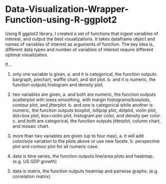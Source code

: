# Data-Visualization-Wrapper-Function-using-R-ggplot2

Using R ggplot2 library, I created a set of functions that ingest variables of interest, and output the best visualizations. It takes dataframe object and names of variables of interest as arguments of function. The key idea is, different data types and number of variables of interest require different optimal visualization.

If...
1. only one variable is given,
  a. and it is categorical, the function outputs bargraph, piechart, waffle chart, and dot plot.
  b. and it is numeric, the function outputs histogram and density plot.
  
2. two variables are given,
  a. and both are numeric, the function outputs scatterplot with loess smoothing, with margin histograms/boxplots, contour plot, and jitterplot.
  b. and one is categorical while another is numeric, the function outputs boxplot, lollipop plot, dotplot, violin plot, dot+box plot, box+violin plot, histogram per color, and density per color.
  c. and both are categorical, the function outputs jitterplot, column chart, and mosaic chart. 
  
3. more than two variables are given (up to four max),
  a. it will add color/size variation to the plots above or use new facets.
  b. perspective plot and contour plot for all numeric case.

4. data is time series, the function outputs line/area plots and heatmap. (e.g. US GDP growth)

5. data is matrix, the function outputs heatmap and pairwise graphs. (e.g. correlation matrix)
